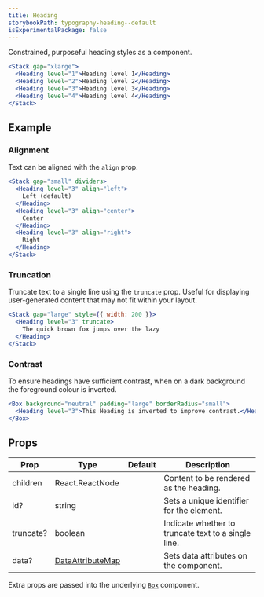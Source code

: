 ```yaml
---
title: Heading
storybookPath: typography-heading--default
isExperimentalPackage: false
---
```


Constrained, purposeful heading styles as a component.

```jsx live
<Stack gap="xlarge">
  <Heading level="1">Heading level 1</Heading>
  <Heading level="2">Heading level 2</Heading>
  <Heading level="3">Heading level 3</Heading>
  <Heading level="4">Heading level 4</Heading>
</Stack>
```

## Example

### Alignment

Text can be aligned with the `align` prop.

```jsx live
<Stack gap="small" dividers>
  <Heading level="3" align="left">
    Left (default)
  </Heading>
  <Heading level="3" align="center">
    Center
  </Heading>
  <Heading level="3" align="right">
    Right
  </Heading>
</Stack>
```

### Truncation

Truncate text to a single line using the `truncate` prop. Useful for displaying
user-generated content that may not fit within your layout.

```jsx live
<Stack gap="large" style={{ width: 200 }}>
  <Heading level="3" truncate>
    The quick brown fox jumps over the lazy
  </Heading>
</Stack>
```

### Contrast

To ensure headings have sufficient contrast, when on a dark background the
foreground colour is inverted.

```jsx live
<Box background="neutral" padding="large" borderRadius="small">
  <Heading level="3">This Heading is inverted to improve contrast.</Heading>
</Box>
```

## Props

| Prop      | Type                                   | Default | Description                                         |
| --------- | -------------------------------------- | ------- | --------------------------------------------------- |
| children  | React.ReactNode                        |         | Content to be rendered as the heading.              |
| id?       | string                                 |         | Sets a unique identifier for the element.           |
| truncate? | boolean                                |         | Indicate whether to truncate text to a single line. |
| data?     | [DataAttributeMap][data-attribute-map] |         | Sets data attributes on the component.              |

Extra props are passed into the underlying [`Box`](/package/box) component.

[data-attribute-map]:
  https://github.com/brighte-labs/spark-web/blob/e7f6f4285b4cfd876312cc89fbdd094039aa239a/packages/utils/src/internal/buildDataAttributes.ts#L1

